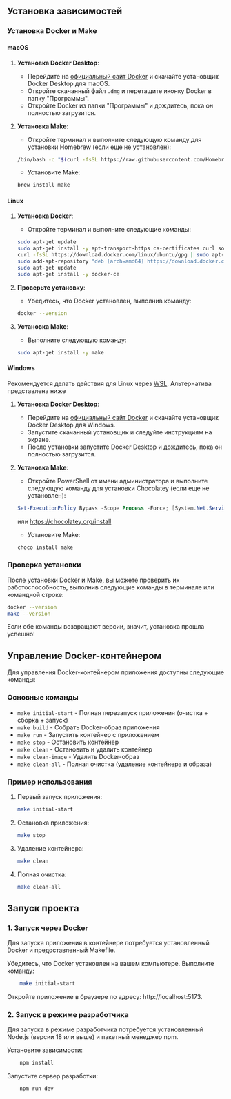 ## Установка зависимостей

### Установка Docker и Make

#### macOS

1. **Установка Docker Desktop**:
   - Перейдите на [официальный сайт Docker](https://www.docker.com/products/docker-desktop) и скачайте установщик Docker Desktop для macOS.
   - Откройте скачанный файл `.dmg` и перетащите иконку Docker в папку "Программы".
   - Откройте Docker из папки "Программы" и дождитесь, пока он полностью загрузится.

2. **Установка Make**:
   - Откройте терминал и выполните следующую команду для установки Homebrew (если еще не установлен):

   ```bash
   /bin/bash -c "$(curl -fsSL https://raw.githubusercontent.com/Homebrew/install/HEAD/install.sh)"
   ```

   - Установите Make:

   ```bash
   brew install make
   ```

#### Linux

1. **Установка Docker**:
   - Откройте терминал и выполните следующие команды:

   ```bash
   sudo apt-get update
   sudo apt-get install -y apt-transport-https ca-certificates curl software-properties-common
   curl -fsSL https://download.docker.com/linux/ubuntu/gpg | sudo apt-key add -
   sudo add-apt-repository "deb [arch=amd64] https://download.docker.com/linux/ubuntu $(lsb_release -cs) stable"
   sudo apt-get update
   sudo apt-get install -y docker-ce
   ```

2. **Проверьте установку**:
   - Убедитесь, что Docker установлен, выполнив команду:

   ```bash
   docker --version
   ```

3. **Установка Make**:
   - Выполните следующую команду:

   ```bash
   sudo apt-get install -y make
   ```

#### Windows

Рекомендуется делать действия для Linux через [WSL](https://learn.microsoft.com/ru-ru/windows/wsl/install). Альтернатива представлена ниже

1. **Установка Docker Desktop**:
   - Перейдите на [официальный сайт Docker](https://www.docker.com/products/docker-desktop) и скачайте установщик Docker Desktop для Windows.
   - Запустите скачанный установщик и следуйте инструкциям на экране.
   - После установки запустите Docker Desktop и дождитесь, пока он полностью загрузится.

2. **Установка Make**:
   - Откройте PowerShell от имени администратора и выполните следующую команду для установки Chocolatey (если еще не установлен):

   ```powershell
   Set-ExecutionPolicy Bypass -Scope Process -Force; [System.Net.ServicePointManager]::SecurityProtocol = [System.Net.SecurityProtocolType]::Tls12; iex ((New-Object System.Net.WebClient).DownloadString('https://chocolatey.org/install.ps1'))
   ```

   или https://chocolatey.org/install

   - Установите Make:

   ```powershell
   choco install make
   ```

### Проверка установки

После установки Docker и Make, вы можете проверить их работоспособность, выполнив следующие команды в терминале или командной строке:

```bash
docker --version
make --version
```

Если обе команды возвращают версии, значит, установка прошла успешно!

## Управление Docker-контейнером

Для управления Docker-контейнером приложения доступны следующие команды:

### Основные команды

- `make initial-start` - Полная перезапуск приложения (очистка + сборка + запуск)
- `make build` - Собрать Docker-образ приложения
- `make run` - Запустить контейнер с приложением
- `make stop` - Остановить контейнер
- `make clean` - Остановить и удалить контейнер
- `make clean-image` - Удалить Docker-образ
- `make clean-all` - Полная очистка (удаление контейнера и образа)

### Пример использования

1. Первый запуск приложения:
   ```bash
   make initial-start
   ```

2. Остановка приложения:
   ```bash
   make stop
   ```

3. Удаление контейнера:
   ```bash
   make clean
   ```

4. Полная очистка:
   ```bash
   make clean-all
   ```


## Запуск проекта

### 1. Запуск через Docker

Для запуска приложения в контейнере потребуется установленный Docker и предоставленный Makefile.

Убедитесь, что Docker установлен на вашем компьютере.
Выполните команду:
```bash
    make initial-start
   ```

Откройте приложение в браузере по адресу: http://localhost:5173.

### 2. Запуск в режиме разработчика
   Для запуска в режиме разработчика потребуется установленный Node.js (версии 18 или выше) и пакетный менеджер npm.

Установите зависимости:

```bash
    npm install
```

Запустите сервер разработки:
```bash
    npm run dev
```

